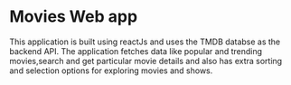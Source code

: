 # Movies Web app

This application is built using reactJs and uses the TMDB databse as the backend API. The application fetches data like popular and trending movies,search and get particular movie details and also has extra sorting and selection options for exploring movies and shows.

